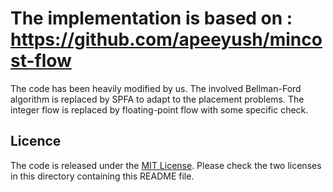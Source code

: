 # The implementation is based on : https://github.com/apeeyush/mincost-flow
The code has been heavily modified by us.
The involved Bellman-Ford algorithm is replaced by SPFA to adapt to the placement problems.
The integer flow is replaced by floating-point flow with some specific check.

## Licence

The code is released under the [MIT License](http://opensource.org/licenses/MIT).
Please check the two licenses in this directory containing this README file.